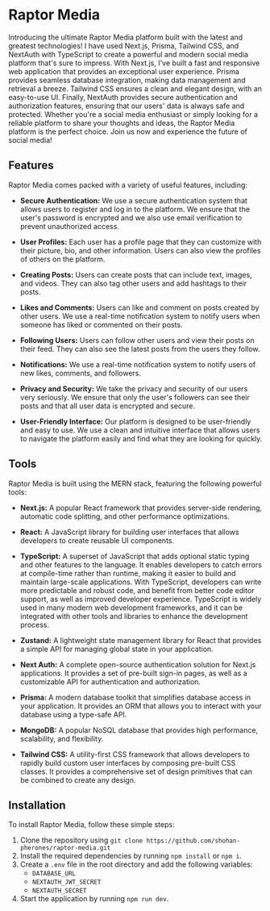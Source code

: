 # Raptor Media

Introducing the ultimate Raptor Media platform built with the latest and greatest technologies! I have used Next.js, Prisma, Tailwind CSS, and NextAuth with TypeScript to create a powerful and modern social media platform that's sure to impress. With Next.js, I've built a fast and responsive web application that provides an exceptional user experience. Prisma provides seamless database integration, making data management and retrieval a breeze. Tailwind CSS ensures a clean and elegant design, with an easy-to-use UI. Finally, NextAuth provides secure authentication and authorization features, ensuring that our users' data is always safe and protected. Whether you're a social media enthusiast or simply looking for a reliable platform to share your thoughts and ideas, the Raptor Media platform is the perfect choice. Join us now and experience the future of social media!

## Features

Raptor Media comes packed with a variety of useful features, including:

- **Secure Authentication:** We use a secure authentication system that allows users to register and log in to the platform. We ensure that the user's password is encrypted and we also use email verification to prevent unauthorized access.

- **User Profiles:** Each user has a profile page that they can customize with their picture, bio, and other information. Users can also view the profiles of others on the platform.

- **Creating Posts:** Users can create posts that can include text, images, and videos. They can also tag other users and add hashtags to their posts.

- **Likes and Comments:** Users can like and comment on posts created by other users. We use a real-time notification system to notify users when someone has liked or commented on their posts.

- **Following Users:** Users can follow other users and view their posts on their feed. They can also see the latest posts from the users they follow.

- **Notifications:** We use a real-time notification system to notify users of new likes, comments, and followers.

- **Privacy and Security:** We take the privacy and security of our users very seriously. We ensure that only the user's followers can see their posts and that all user data is encrypted and secure.

- **User-Friendly Interface:** Our platform is designed to be user-friendly and easy to use. We use a clean and intuitive interface that allows users to navigate the platform easily and find what they are looking for quickly.

## Tools

Raptor Media is built using the MERN stack, featuring the following powerful tools:

- **Next.js:** A popular React framework that provides server-side rendering, automatic code splitting, and other performance optimizations.

- **React:** A JavaScript library for building user interfaces that allows developers to create reusable UI components.

- **TypeScript:** A superset of JavaScript that adds optional static typing and other features to the language. It enables developers to catch errors at compile-time rather than runtime, making it easier to build and maintain large-scale applications. With TypeScript, developers can write more predictable and robust code, and benefit from better code editor support, as well as improved developer experience. TypeScript is widely used in many modern web development frameworks, and it can be integrated with other tools and libraries to enhance the development process.

- **Zustand:** A lightweight state management library for React that provides a simple API for managing global state in your application.

- **Next Auth:** A complete open-source authentication solution for Next.js applications. It provides a set of pre-built sign-in pages, as well as a customizable API for authentication and authorization.

- **Prisma:** A modern database toolkit that simplifies database access in your application. It provides an ORM that allows you to interact with your database using a type-safe API.

- **MongoDB:** A popular NoSQL database that provides high performance, scalability, and flexibility.

- **Tailwind CSS:** A utility-first CSS framework that allows developers to rapidly build custom user interfaces by composing pre-built CSS classes. It provides a comprehensive set of design primitives that can be combined to create any design.

## Installation

To install Raptor Media, follow these simple steps:

1. Clone the repository using `git clone https://github.com/shohan-pherones/raptor-media.git`
2. Install the required dependencies by running `npm install` or `npm i`.
3. Create a `.env` file in the root directory and add the following variables:
   - `DATABASE_URL`
   - `NEXTAUTH_JWT_SECRET`
   - `NEXTAUTH_SECRET`
4. Start the application by running `npm run dev`.
